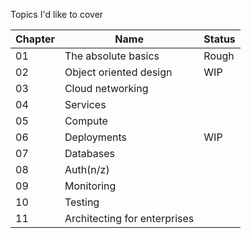 Topics I'd like to cover

| Chapter | Name                         | Status |
| ------- | ---------------------------- | ------ |
| 01      | The absolute basics          | Rough  |
| 02      | Object oriented design       | WIP    |
| 03      | Cloud networking             |        |
| 04      | Services                     |        |
| 05      | Compute                      |        |
| 06      | Deployments                  | WIP    |
| 07      | Databases                    |        |
| 08      | Auth(n/z)                    |        |
| 09      | Monitoring                   |        |
| 10      | Testing                      |        |
| 11      | Architecting for enterprises |        |


